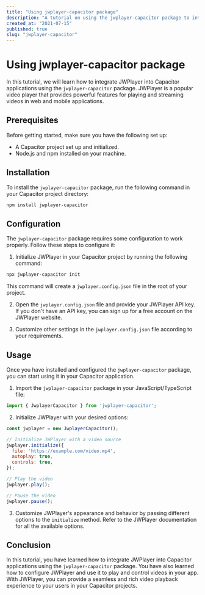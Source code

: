 ```yaml
---
title: "Using jwplayer-capacitor package"
description: "A tutorial on using the jwplayer-capacitor package to integrate JWPlayer in Capacitor applications"
created_at: "2021-07-15"
published: true
slug: "jwplayer-capacitor"
---
```


# Using jwplayer-capacitor package

In this tutorial, we will learn how to integrate JWPlayer into Capacitor applications using the `jwplayer-capacitor` package. JWPlayer is a popular video player that provides powerful features for playing and streaming videos in web and mobile applications.

## Prerequisites

Before getting started, make sure you have the following set up:

- A Capacitor project set up and initialized.
- Node.js and npm installed on your machine.

## Installation

To install the `jwplayer-capacitor` package, run the following command in your Capacitor project directory:

```bash
npm install jwplayer-capacitor
```

## Configuration

The `jwplayer-capacitor` package requires some configuration to work properly. Follow these steps to configure it:

1. Initialize JWPlayer in your Capacitor project by running the following command:

```bash
npx jwplayer-capacitor init
```

This command will create a `jwplayer.config.json` file in the root of your project.

2. Open the `jwplayer.config.json` file and provide your JWPlayer API key. If you don't have an API key, you can sign up for a free account on the JWPlayer website.

3. Customize other settings in the `jwplayer.config.json` file according to your requirements.

## Usage

Once you have installed and configured the `jwplayer-capacitor` package, you can start using it in your Capacitor application. 

1. Import the `jwplayer-capacitor` package in your JavaScript/TypeScript file:

```javascript
import { JwplayerCapacitor } from 'jwplayer-capacitor';
```

2. Initialize JWPlayer with your desired options:

```javascript
const jwplayer = new JwplayerCapacitor();

// Initialize JWPlayer with a video source
jwplayer.initialize({
  file: 'https://example.com/video.mp4',
  autoplay: true,
  controls: true,
});

// Play the video
jwplayer.play();

// Pause the video
jwplayer.pause();
```

3. Customize JWPlayer's appearance and behavior by passing different options to the `initialize` method. Refer to the JWPlayer documentation for all the available options.

## Conclusion

In this tutorial, you have learned how to integrate JWPlayer into Capacitor applications using the `jwplayer-capacitor` package. You have also learned how to configure JWPlayer and use it to play and control videos in your app. With JWPlayer, you can provide a seamless and rich video playback experience to your users in your Capacitor projects.